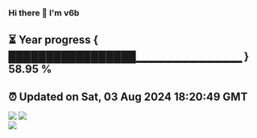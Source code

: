 ### Hi there 👋  I'm v6b  
⏳ Year progress { █████████████████▁▁▁▁▁▁▁▁▁▁▁▁▁ } 58.95 %
---
⏰ Updated on Sat, 03 Aug 2024 18:20:49 GMT
---
![](https://github-readme-stats.vercel.app/api?username=v6b&bg_color=30,e96443,904e95&title_color=fff&text_color=fff&layout=compact)
![](https://github-readme-stats.vercel.app/api/top-langs/?username=v6b&layout=compact&bg_color=30,e96443,904e95&title_color=fff&text_color=fff)  
![](https://gcore.jsdelivr.net/gh/v6b/v6b@main/assets/github-contribution-grid-snake.svg)

